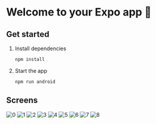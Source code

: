 # Welcome to your Expo app 👋

## Get started

1. Install dependencies

   ```bash
   npm install
   ```

2. Start the app

   ```bash
   npm run android
   ```

## Screens

![0](./images/image_1.png)
![1](./images/image_2.png)
![2](./images/image_3.png)
![3](./images/image_4.png)
![4](./images/image_5.png)
![5](./images/image_6.png)
![6](./images/image_7.png)
![7](./images/image_8.png)
![8](./images/image_9.png)
